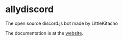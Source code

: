 # allydiscord
The open source discord.js bot made by LittleKitacho

The documentation is at the [website](https://allydiscord.github.io).
